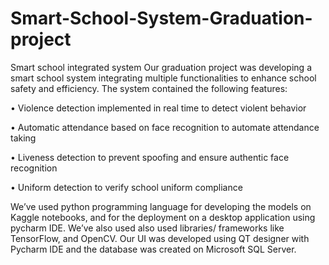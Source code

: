 # Smart-School-System-Graduation-project
Smart school integrated system
Our graduation project was developing a smart school system integrating multiple functionalities to enhance school safety and efficiency. The system contained the following features:


•	Violence detection implemented in real time to detect violent behavior

•	Automatic attendance based on face recognition to automate attendance taking

•	Liveness detection to prevent spoofing and ensure authentic face recognition

•	Uniform detection to verify school uniform compliance


We’ve used python programming language for developing the models on Kaggle notebooks, and for the deployment on a desktop application using pycharm IDE. We’ve also used also used libraries/ frameworks like TensorFlow, and OpenCV. Our UI was developed using QT designer with Pycharm IDE and the database was created on Microsoft SQL Server.
